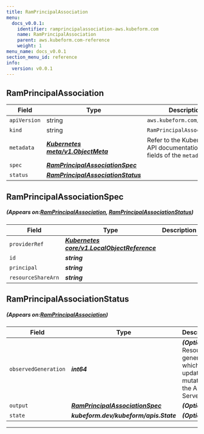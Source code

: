 ```yaml
---
title: RamPrincipalAssociation
menu:
  docs_v0.0.1:
    identifier: ramprincipalassociation-aws.kubeform.com
    name: RamPrincipalAssociation
    parent: aws.kubeform.com-reference
    weight: 1
menu_name: docs_v0.0.1
section_menu_id: reference
info:
  version: v0.0.1
---
```


## RamPrincipalAssociation
| Field | Type | Description |
| ------ | ----- | ----------- |
| `apiVersion` | string | `aws.kubeform.com/v1alpha1` |
|    `kind` | string | `RamPrincipalAssociation` |
| `metadata` | ***[Kubernetes meta/v1.ObjectMeta](https://kubernetes.io/docs/reference/generated/kubernetes-api/v1.13/#objectmeta-v1-meta)***|Refer to the Kubernetes API documentation for the fields of the `metadata` field.|
| `spec` | ***[RamPrincipalAssociationSpec](#RamPrincipalAssociationSpec)***||
| `status` | ***[RamPrincipalAssociationStatus](#RamPrincipalAssociationStatus)***||
## RamPrincipalAssociationSpec
##### (Appears on:[RamPrincipalAssociation](#RamPrincipalAssociation), [RamPrincipalAssociationStatus](#RamPrincipalAssociationStatus))
| Field | Type | Description |
| ------ | ----- | ----------- |
| `providerRef` | ***[Kubernetes core/v1.LocalObjectReference](https://kubernetes.io/docs/reference/generated/kubernetes-api/v1.13/#localobjectreference-v1-core)***||
| `id` | ***string***||
| `principal` | ***string***||
| `resourceShareArn` | ***string***||
## RamPrincipalAssociationStatus
##### (Appears on:[RamPrincipalAssociation](#RamPrincipalAssociation))
| Field | Type | Description |
| ------ | ----- | ----------- |
| `observedGeneration` | ***int64***| ***(Optional)*** Resource generation, which is updated on mutation by the API Server.|
| `output` | ***[RamPrincipalAssociationSpec](#RamPrincipalAssociationSpec)***| ***(Optional)*** |
| `state` | ***kubeform.dev/kubeform/apis.State***| ***(Optional)*** |
---

